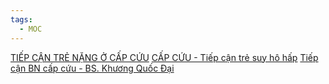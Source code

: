 ```yaml
---
tags:
  - MOC
---
```



[TIẾP CẬN TRẺ NẶNG Ở CẤP CỨU](../The%20TRIO/000%20Zettlekasten/UMP/BM%20NHI/BM%20NHI%20-%20Tot%20nghiep/Cap%20cuu/TI%E1%BA%BEP%20C%E1%BA%ACN%20TR%E1%BA%BA%20N%E1%BA%B6NG%20%E1%BB%9E%20C%E1%BA%A4P%20C%E1%BB%A8U.md)
[CẤP CỨU - Tiếp cận trẻ suy hô hấp](../The%20TRIO/000%20Zettlekasten/UMP/BM%20NHI/Y6/C%E1%BA%A4P%20C%E1%BB%A8U/C%E1%BA%A4P%20C%E1%BB%A8U%20-%20Ti%E1%BA%BFp%20c%E1%BA%ADn%20tr%E1%BA%BB%20suy%20h%C3%B4%20h%E1%BA%A5p.md)
[Tiếp cận BN cấp cứu -  BS. Khương Quốc Đại](../100%20Reference%20notes/Ti%E1%BA%BFp%20c%E1%BA%ADn%20BN%20c%E1%BA%A5p%20c%E1%BB%A9u%20-%20%20BS.%20Kh%C6%B0%C6%A1ng%20Qu%E1%BB%91c%20%C4%90%E1%BA%A1i.md)


